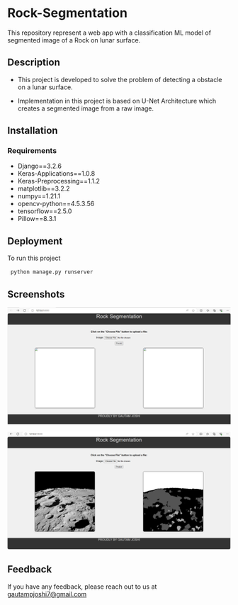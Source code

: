 # Rock-Segmentation


This repository represent a web app with a classification ML model of segmented image of a Rock on lunar surface.






## Description

- This project is developed to solve the problem of detecting a obstacle on a lunar surface.

- Implementation in this project is based on U-Net Architecture which creates a segmented image from a raw image.






## Installation
### Requirements

- Django==3.2.6
- Keras-Applications==1.0.8
- Keras-Preprocessing==1.1.2
- matplotlib==3.2.2
- numpy==1.21.1
- opencv-python==4.5.3.56
- tensorflow==2.5.0
- Pillow==8.3.1







## Deployment

To run this project 

```bash
 python manage.py runserver
```


## Screenshots

![Take input Image ](p1.PNG)


![App Screenshot](p2.PNG)





## Feedback

If you have any feedback, please reach out to us at gautampjoshi7@gmail.com

